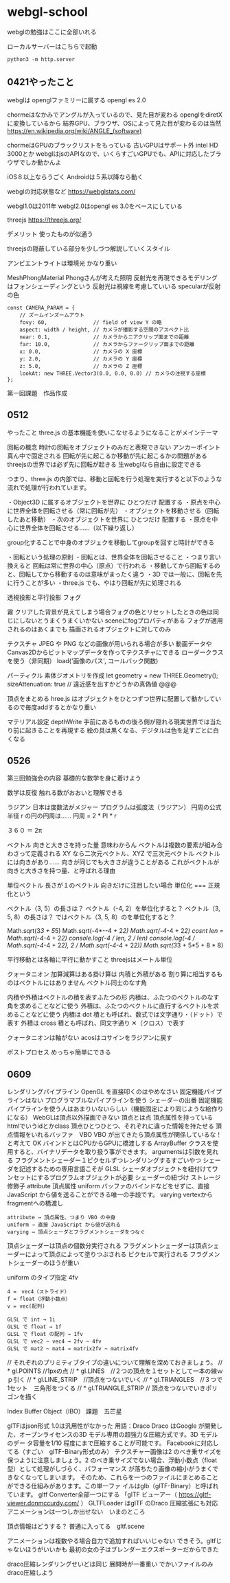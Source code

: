 # webgl-school
webglの勉強はここに全部いれる

ローカルサーバーはこちらで起動
```
python3 -m http.server
```

## 0421やったこと
webglは
openglファミリーに属する
opengl es 2.0

chormeはなかみでアングルが入っているので、見た目が変わる
openglをdiretXに変換しているから
結界GPU、ブラウザ、OSによって見た目が変わるのは当然
https://en.wikipedia.org/wiki/ANGLE_(software)

chormeはGPUのブラックリストをもっている
古いGPUはサポート外 intel HD 3000とか
webglはjsのAPIなので、いくらすごいGPUでも、APIに対応したブラウザでしか動かんよ

iOS８以上ならうごく
Androidは５系以降なら動く

webglの対応状態など
https://webglstats.com/

webgl1.0は2011年
webgl2.0はopengl es 3.0をベースにしている

threejs
https://threejs.org/

デメリット
使ったものが似通う

threejsの隠蔽している部分を少しづつ解説していくスタイル

アンビエントライトは環境光
かなり重い

MeshPhongMaterial
Phongさんが考えた照明
反射光を再現できるモデリングはフォンシェーディングという
反射光は視線を考慮していいる
specularが反射の色

```
const CAMERA_PARAM = {
    // ズームインズームアウト
    fovy: 60,               // field of view Y の略
    aspect: width / height, // カメラが撮影する空間のアスペクト比
    near: 0.1,              // カメラからニアクリップ面までの距離
    far: 10.0,              // カメラからファークリップ面までの距離
    x: 0.0,                 // カメラの X 座標
    y: 2.0,                 // カメラの Y 座標
    z: 5.0,                 // カメラの Z 座標
    lookAt: new THREE.Vector3(0.0, 0.0, 0.0) // カメラの注視する座標
};
```

第一回課題　作品作成

## 0512
やったこと
three.js の基本機能を使いこなせるようになることがメインテーマ

回転の概念
時計の回転をオブジェクトのみだと表現できない
アンカーポイント真ん中で固定される
回転が先に起こるか移動が先に起こるかの問題がある
threejsの世界では必ず先に回転が起きる
生webglなら自由に設定できる

つまり、three.js の内部では、移動と回転を行う処理を実行すると以下のような流れで処理が行われています。

・Object3D に属するオブジェクトを世界に ひとつだけ 配置する
・原点を中心に世界全体を回転させる（常に回転が先）
・オブジェクトを移動させる（回転したあと移動）
・次のオブジェクトを世界に ひとつだけ 配置する
・原点を中心に世界全体を回転させる……（以下繰り返し）

group化することで中身のオブジェクを移動してgroupを回すと時計ができる

・回転という処理の原則
・回転とは、世界全体を回転させること
・つまり言い換えると 回転は常に世界の中心（原点）で行われる
・移動してから回転するのと、回転してから移動するのは意味がまったく違う
・3D では一般に、回転を先に行うことが多い
・three.js でも、やはり回転が先に処理される

透視投影と平行投影
フォグ

霧
クリアした背景が見えてしまう場合フォグの色とリセットしたときの色は同じにしないとうまくうまくいかない
sceneにfogプロパティがある
フォグが適用されるのはあくまでも 描画されるオブジェクトに対してのみ

テクスチャ
JPEG や PNG などの画像が用いられる場合が多い
動画データや Canvas2Dからビットマップデータを作ってテクスチャにできる
ローダークラスを使う（非同期）
load('画像のパス', コールバック関数)


パーティクル
素体ジオメトリを作成
let geometry = new THREE.Geometry();
sizeAttenuation: true // 遠近感を出すかどうかの真偽値 @@@

頂点をまとめる
hree.js はオブジェクトをひとつずつ世界に配置して動かしているので毎度addするとかなり重い

マテリアル設定
depthWrite
手前にあるものの後ろ側が隠れる現実世界では当たり前に起きることを再現する
絵の具は黒くなる、デジタルは色を足すごとに白くなる

## 0526
第三回勉強会の内容
基礎的な数学を身に着けよう

数学は反復
触れる数がおおいと理解できる

ラジアン
日本は度数法がメジャー
プログラムは弧度法（ラジアン）
円周の公式
半径 r の円の円周は……
円周 = 2 * PI * r

３６０ ＝ 2π

ベクトル
 向きと大きさを持った量
 意味わからん
ベクトルは複数の要素が組み合わさって定義される
XY なら二次元ベクトル、XYZ で三次元ベクトル
ベクトルには向きがあり……
向きが同じでも大きさが違うことがある
これがベクトルが向きと大きさを持つ量、と呼ばれる理由


単位ベクトル
長さが１のベクトル
向きだけに注目したい場合
単位化 === 正規化という


ベクトル（3, 5）の長さは？
ベクトル（-4, 2）を単位化すると？
ベクトル（3, 5, 8）の長さは？
ではベクトル（3, 5, 8）のを単位化すると？

Math.sqrt(3*3 + 5*5)
Math.sqrt(-4*--4 + 2*2)
Math.sqrt(-4*-4 + 2*2)
cosnt len = Math.sqrt(-4*-4 + 2*2)
console.log(-4 / len, 2 / len)
console.log(-4 / Math.sqrt(-4*-4 + 2*2), 2 / Math.sqrt(-4*-4 + 2*2))
Math.sqrt(3*3 + 5*5 + 8 * 8)

平行移動とは各軸に平行に動かすこと
threejsはメートル単位

クォータニオン
加算減算はある掛け算は
内積と外積がある
割り算に相当するものはベクトルにはありません
ベクトル同士のなす角

内積や外積はベクトルの積を表すふたつの形
内積は、ふたつのベクトルのなす角を求めることなどに使う
外積は、ふたつのベクトルに直行するベクトルを求めることなどに使う
内積は dot 積とも呼ばれ、数式では文字通り・（ドット）で表す
外積は cross 積とも呼ばれ、同文字通り ✕（クロス）で表す

クォータニオンは軸がない
acosはコサインをラジアンに戻す

ポストプロセス
めっちゃ簡単にできる

## 0609
レンダリングパイプライン
OpenGL を直接叩くのはやめなさい
固定機能パイプラインはない
プログラマブルなパイプラインを使う
シェーダーの出番
固定機能パイプラインを使う人はあまりいないらしい（機能固定により同じような絵作りになる）
WebGLは頂点以外描画できない
頂点とは点
頂点属性を持っている
htmlでいうidとかclass
頂点ひとつひとつ、それぞれに違った情報を持たせる
頂点情報をいれるバッファ　VBO
VBO が出てきたら頂点属性が関係しているな！ と考えて OK
バインドとはCPUからGPUに橋渡しする
ArrayBuffer クラスを使用すると、バイナリデータを取り扱う事ができます。
argumentsは引数を見れる
フラグメントシェーダー１ピクセルずつレンダリングするすごいやつ
シェーダを記述するための専用言語こそが GLSL
シェーダオブジェクトを紐付けてワンセットにするプログラムオブジェクトが必要
シェーダーの紐づけ
ストレージ修飾子
attribute 頂点属性
uniform   バッファのバインドなどをせずに、直接 JavaScript から値を送ることができる唯一の手段です。
varying   vertexからfragmentへの橋渡し　

```
attribute → 頂点属性、つまり VBO の中身
uniform → 直接 JavaScript から値が送れる
varying → 頂点シェーダとフラグメントシェーダをつなぐ
```
頂点シェーダーは頂点の個数分実行される
フラグメントシェーダーは頂点シェーダーによって頂点によって塗りつぶされる
ピクセルで実行される
フラグメントシェーダーのほうが重い

uniform のタイプ指定
4fv

```
4 =　vec4（ストライド）
f = float（浮動小数点）
v = vec(配列)

GLSL で int → 1i
GLSL で float → 1f
GLSL で float の配列 → 1fv
GLSL で vec2 ~ vec4 → 2fv ~ 4fv
GLSL で mat2 ~ mat4 → matrix2fv ~ matrix4fv
```
// それぞれのプリミティブタイプの違いについて理解を深めておきましょう。
// * gl.POINTS //1pxの点
// * gl.LINES　//２つの頂点を１セットとして一本の線ｗｐ引く
// * gl.LINE_STRIP　//頂点をつないでいく
// * gl.TRIANGLES　//３つで1セット　三角形をつくる
// * gl.TRIANGLE_STRIP // 頂点をつないでいきポリゴンを描く

Index Buffer Object（IBO）
課題　五芒星

glTFはjson形式
1.0は汎用性がなかった
用語：Draco
Draco はGoogle が開発した、オープンライセンスの3D モデル専用の超強力な圧縮方式です。3D モデルのデー
タ容量を1/10 程度にまで圧縮することが可能です。
Facebookに対応してる（すごい　glTF-Binary形式のみ）
テクスチャー画像は2 のべき乗サイズを保つように注意しましょう。2
のべき乗サイズでない場合、浮動小数点（float 型）として処理がしづらく、パフォーマンス
が落ちたり画像の縮小がうまくできなくなってしまいます。
そのため、これらを一つのファイルにまとめることができる仕組みがあります。この単一ファ
イルはglb（glTF-Binary）と呼ばれています。
gltf Converter全部一つにする
「glTF ビューアー（ https://gltf-viewer.donmccurdy.com/ ）
GLTFLoader はglTF のDraco 圧縮拡張にも対応
アニメーションは一つしか出せない　いまのところ

頂点情報はどうする？
普通に入ってる　gltf.scene

アニメーションは複数やる場合自力で追加すればいいじゃない
できそう。gltfじゃないほうがいいかも
最初の女の子はブレンダーエクスポーターだからできた

draco圧縮レンダリングせいどは同じ
展開時が一番重い
でかいファイルのみdraco圧縮しよう

